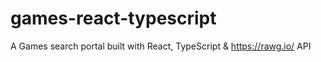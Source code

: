 # games-react-typescript

A Games search portal built with React, TypeScript &amp; https://rawg.io/ API
